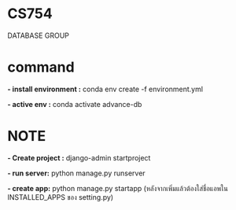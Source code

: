 # CS754
DATABASE GROUP 

# command

**- install environment :** conda env create -f environment.yml

**- active env :** conda activate advance-db

# NOTE

**- Create project :** django-admin startproject <project-name>

**- run server:** python manage.py runserver

**- create app:** python manage.py startapp <app-name> (หลังจากเพิ่มแล้วต้องใส่ชื่อแอพใน INSTALLED_APPS ของ setting.py)

